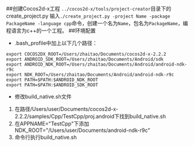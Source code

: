 ##创建Cocos2d-x工程
`../cocos2d-x/tools/project-creator`目录下的create_project.py
输入`./create_project.py -project Name -package PackageName -language cpp`命令，创建一个名为`Name`，包名为`PackageName`，编程语言为c++的一个工程。
##环境配置
- .bash_profile中加上以下几个路径：
```
export COCOS2DX_ROOT=/Users/zhaitao/Documents/cocos2d-x-2.2.2
export ANDROID_SDK_ROOT=/Users/zhaitao/Documents/Android/sdk
export ANDROID_NDK_ROOT=/Users/zhaitao/Documents/Android/android-ndk-r9c
export NDK_ROOT=/Users/zhaitao/Documents/Android/android-ndk-r9c
export PATH=$PATH:$ANDROID_NDK_ROOT
export PATH=$PATH:$ANDROID_SDK_ROOT
```
- 修改build_native.sh文件
1. 在路径/Users/user/Documents/cocos2d-x-2.2.2/samples/Cpp/TestCpp/proj.android下找到build_native.sh
2. 在APPNAME="TestCpp"下添加NDK_ROOT="/Users/user/Documents/android-ndk-r9c"   
3. 命令行执行build_native.sh